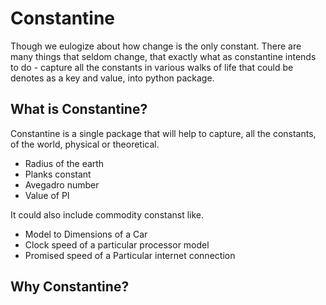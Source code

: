 # Constantine

Though we eulogize about how change is the only constant. There are many things that seldom change, that exactly what as constantine intends to do - capture all the constants in various walks of life that could be denotes as a key and value, into  python package.

## What is Constantine?

Constantine is a single package that will help to capture, all the constants, of the world, physical or theoretical.
- Radius of the earth
- Planks constant
- Avegadro number
- Value of PI

It could also include commodity constanst like.
- Model to Dimensions of a Car
- Clock speed of a particular processor model
- Promised speed of a Particular internet connection

## Why Constantine?




